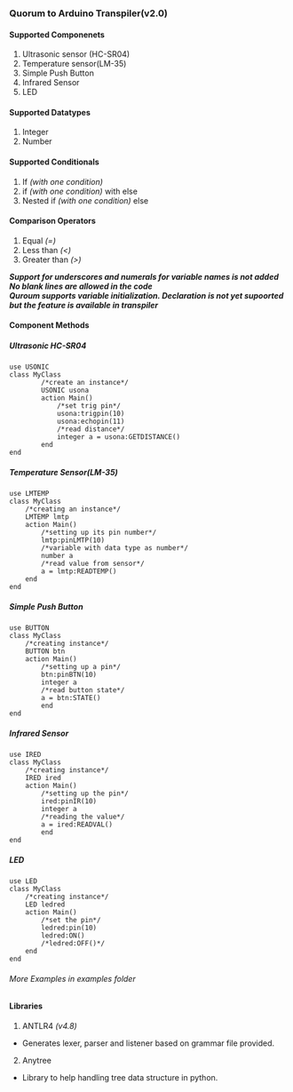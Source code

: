 ### Quorum to Arduino Transpiler(v2.0)
#### Supported Componenets
1. Ultrasonic sensor (HC-SR04)
2. Temperature sensor(LM-35)
3. Simple Push Button
4. Infrared Sensor
5. LED

#### Supported Datatypes
1. Integer
2. Number

#### Supported Conditionals
1. If _(with one condition)_
2. if _(with one condition)_ with else
3. Nested if _(with one condition)_ else

#### Comparison Operators
1. Equal _(=)_
2. Less than _(<)_
3. Greater than _(>)_

**_Support for underscores and numerals for variable names is not added_**  
**_No blank lines are allowed in the code_**  
**_Quroum supports variable initialization. Declaration is not yet supoorted but the feature is available in transpiler_**  

#### Component  Methods
##### Ultrasonic HC-SR04
```
use USONIC
class MyClass
		/*create an instance*/
		USONIC usona
		action Main()
			/*set trig pin*/
			usona:trigpin(10)
			usona:echopin(11)
			/*read distance*/
			integer a = usona:GETDISTANCE()
		end
end
```

##### Temperature Sensor(LM-35)
```
use LMTEMP
class MyClass
	/*creating an instance*/
	LMTEMP lmtp
	action Main()
		/*setting up its pin number*/
		lmtp:pinLMTP(10)
		/*variable with data type as number*/
		number a
		/*read value from sensor*/
		a = lmtp:READTEMP()
	end
end
```

##### Simple Push Button
```
use BUTTON
class MyClass
	/*creating instance*/
	BUTTON btn
	action Main()
		/*setting up a pin*/
		btn:pinBTN(10)
		integer a
		/*read button state*/
		a = btn:STATE()
		end
end

```
##### Infrared Sensor
```
use IRED
class MyClass
	/*creating instance*/
	IRED ired
	action Main()
		/*setting up the pin*/
		ired:pinIR(10)
		integer a
		/*reading the value*/
		a = ired:READVAL()
        end
end
```

##### LED
```
use LED
class MyClass
	/*creating instance*/
	LED ledred
	action Main()
		/*set the pin*/
		ledred:pin(10)
		ledred:ON()
		/*ledred:OFF()*/
	end
end
```

###### More Examples in examples folder

#### Libraries
1. ANTLR4 _(v4.8)_
- Generates lexer, parser and listener based on grammar file provided.
2. Anytree
- Library to help handling tree data structure in python.
